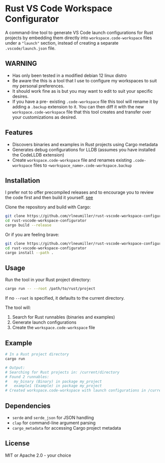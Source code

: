 # Rust VS Code Workspace Configurator

A command-line tool to generate VS Code launch configurations for Rust projects by embedding them directly into `workspace.code-workspace` files under a `"launch"` section, instead of creating a separate `.vscode/launch.json` file.

## WARNING

- Has only been tested in a modified debian 12 linux distro
- Be aware the this is a tool that I use to configure my workspaces to suit my personal preferences.
- It should work fine as is but you may want to edit to suit your specific desires.
- If you have a pre- existing `.code-workspace` file this tool will rename it by adding a `.backup` extension to it. You can then diff it with the new `workspace.code-workspace` file that this tool creates and transfer over your customizations as desired.



## Features

- Discovers binaries and examples in Rust projects using Cargo metadata
- Generates debug configurations for LLDB (assumes you have installed the CodeLLDB extension)
- Create `workspace.code-workspace` file and renames existing `.code-workspace` files to `<workspace_name>.code-workspace.backup`

## Installation

I prefer not to offer precompiled releases and to encourage you to review the code first and then build it yourself. [see](https://www.cve.org/)

Clone the repository and build with Cargo:

```bash
git clone https://github.com/rlneumiller/rust-vscode-workspace-configurator.git
cd rust-vscode-workspace-configurator
cargo build --release
```

Or if you are feeling brave:

```bash
git clone https://github.com/rlneumiller/rust-vscode-workspace-configurator.git
cd rust-vscode-workspace-configurator
cargo install --path .
```

## Usage

Run the tool in your Rust project directory:

```bash
cargo run -- --root /path/to/rust/project
```

If no `--root` is specified, it defaults to the current directory.

The tool will:

1. Search for Rust runnables (binaries and examples)
2. Generate launch configurations
3. Create the `workspace.code-workspace` file

## Example

```bash
# In a Rust project directory
cargo run

# Output:
# Searching for Rust projects in: /current/directory
# Found 2 runnables:
#   my_binary (Binary) in package my_project
#   example1 (Example) in package my_project
# Created workspace.code-workspace with launch configurations in /current/directory
```

## Dependencies

- `serde` and `serde_json` for JSON handling
- `clap` for command-line argument parsing
- `cargo_metadata` for accessing Cargo project metadata

## License

MIT or Apache 2.0 - your choice
